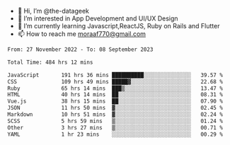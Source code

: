 - 👋 Hi, I’m @the-datageek
- 👀 I’m interested in App Development and UI/UX Design
- 🌱 I’m currently learning Javascript,ReactJS, Ruby on Rails and Flutter
- 📫 How to reach me moraaf770@gmail.com

<!---
the-datageek/the-datageek is a ✨ special ✨ repository because its `README.md` (this file) appears on your GitHub profile.
You can click the Preview link to take a look at your changes.
--->
<!--START_SECTION:waka-->

```txt
From: 27 November 2022 - To: 08 September 2023

Total Time: 484 hrs 12 mins

JavaScript       191 hrs 36 mins ██████████░░░░░░░░░░░░░░░   39.57 %
CSS              109 hrs 49 mins █████▓░░░░░░░░░░░░░░░░░░░   22.68 %
Ruby             65 hrs 14 mins  ███▒░░░░░░░░░░░░░░░░░░░░░   13.47 %
HTML             40 hrs 14 mins  ██░░░░░░░░░░░░░░░░░░░░░░░   08.31 %
Vue.js           38 hrs 15 mins  ██░░░░░░░░░░░░░░░░░░░░░░░   07.90 %
JSON             11 hrs 50 mins  ▓░░░░░░░░░░░░░░░░░░░░░░░░   02.45 %
Markdown         10 hrs 51 mins  ▓░░░░░░░░░░░░░░░░░░░░░░░░   02.24 %
SCSS             5 hrs 59 mins   ▒░░░░░░░░░░░░░░░░░░░░░░░░   01.24 %
Other            3 hrs 27 mins   ▒░░░░░░░░░░░░░░░░░░░░░░░░   00.71 %
YAML             1 hr 23 mins    ░░░░░░░░░░░░░░░░░░░░░░░░░   00.29 %
```

<!--END_SECTION:waka-->
